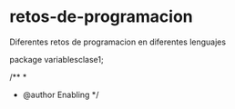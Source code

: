 # retos-de-programacion
Diferentes retos de programacion en diferentes lenguajes

package variablesclase1;

/**
 *
 * @author Enabling
 */

